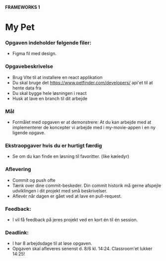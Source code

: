 **FRAMEWORKS 1**

# My Pet 
### **Opgaven indeholder følgende filer:**
- Figma fil med design.

### **Opgavebeskrivelse**
- Brug Vite til at installere en react applikation
- Du skal bruge det https://www.petfinder.com/developers/ api'et til at hente data fra
- Du skal bygge hele løsningen i react
- Husk at lave en branch til dit arbejde

### **Mål**
- Formålet med opgaven er at demonstrere: 
  At du kan arbejde med at implementerer de koncepter vi arbejde med i my-movie-appen i en ny ligende opgave.
  
### **Ekstraopgaver hvis du er hurtigt færdig**
- Se om du kan finde en løsning til favoritter. (like kæledyr)

### **Aflevering**
- Commit og push ofte
- Tænk over dine commit-beskeder. Din commit historik må gerne afspejle udviklingen i dit projekt med små beskrivelser. 
- Aflevér når dagen er gået ved at lave en pull-request.

### **Feedback**: 
- I vil få feedback på jeres projekt ved en kort én til én session.

### **Deadlink**:
- I har 8 arbejdsdage til at løse opgaven. 
- Opgaven skal afleveres senenst d. 8/6 kl. 14:24. Classroom'et lukker 14:25!
